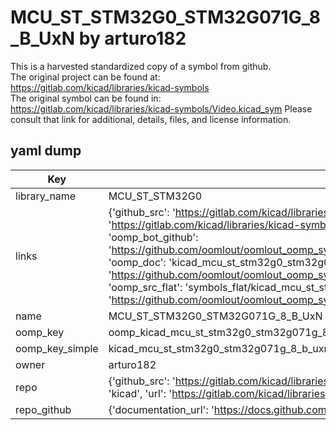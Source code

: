 # MCU_ST_STM32G0_STM32G071G_8_B_UxN by arturo182  
This is a harvested standardized copy of a symbol from github.  
The original project can be found at:  
https://gitlab.com/kicad/libraries/kicad-symbols  
The original symbol can be found in:
https://gitlab.com/kicad/libraries/kicad-symbols/Video.kicad_sym
Please consult that link for additional, details, files, and license information.  
## yaml dump  
| Key | Value |  
| --- | --- |  
| library_name | MCU_ST_STM32G0 |  
| links | {'github_src': 'https://gitlab.com/kicad/libraries/kicad-symbols/Video.kicad_sym', 'github_src_repo': 'https://gitlab.com/kicad/libraries/kicad-symbols', 'oomp_bot': 'kicad_mcu_st_stm32g0_stm32g071g_8_b_uxn/working', 'oomp_bot_github': 'https://github.com/oomlout/oomlout_oomp_symbol_bot/tree/main/kicad_mcu_st_stm32g0_stm32g071g_8_b_uxn/working', 'oomp_doc': 'kicad_mcu_st_stm32g0_stm32g071g_8_b_uxn/working', 'oomp_doc_github': 'https://github.com/oomlout/oomlout_oomp_symbol_doc/tree/main/kicad_mcu_st_stm32g0_stm32g071g_8_b_uxn/working', 'oomp_src_flat': 'symbols_flat/kicad_mcu_st_stm32g0_stm32g071g_8_b_uxn/working', 'oomp_src_flat_github': 'https://github.com/oomlout/oomlout_oomp_symbol_src/tree/main/kicad_mcu_st_stm32g0_stm32g071g_8_b_uxn/working'} |  
| name | MCU_ST_STM32G0_STM32G071G_8_B_UxN |  
| oomp_key | oomp_kicad_mcu_st_stm32g0_stm32g071g_8_b_uxn |  
| oomp_key_simple | kicad_mcu_st_stm32g0_stm32g071g_8_b_uxn |  
| owner | arturo182 |  
| repo | {'github_src': 'https://gitlab.com/kicad/libraries/kicad-symbols/Video.kicad_sym', 'name': 'libraries/kicad-symbols', 'owner': 'kicad', 'url': 'https://gitlab.com/kicad/libraries/kicad-symbols'} |  
| repo_github | {'documentation_url': 'https://docs.github.com/rest/repos/repos#get-a-repository', 'message': 'Not Found'} |  


